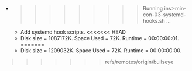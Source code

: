 * >>>>>>>>> Running inst-min-con-03-systemd-hooks.sh ...
  * Add systemd hook scripts.
<<<<<<< HEAD
  * Disk size = 1087172K. Space Used = 72K. Runtime = 00:00:00:01.
=======
  * Disk size = 1209032K. Space Used = 72K. Runtime = 00:00:00:00.
>>>>>>> refs/remotes/origin/bullseye
